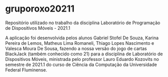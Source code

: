 # gruporoxo20211


Repositório utilizado no trabalho da disciplina Laboratório de Programação de Dispositivos Móveis - 2021.1

A aplicação foi desenvolvida pelos alunos Gabriel Stofel De Souza, Karina Pereira de Lemos, Matheus Lima Romaneli, Thiago Lopes Nascimento e Valesca Moura De Sousa, fazendo a nossa versão do jogo de cartas BlackJack (também conhecido como 21) para a disciplina de Laboratório de Dispositivos Móveis, ministrada pelo professor Lauro Eduardo Kozovits no semestre de 2021.1 do curso de Ciência da Computação da Universidade Federal Fluminense.
